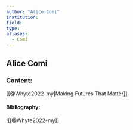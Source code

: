 ```yaml
---
author: "Alice Comi"
institution:
field:
type:
aliases:
  - Comi
---
```


## Alice Comi

### Content:
[[@Whyte2022-my|Making Futures That Matter]]

#### Bibliography:

![[@Whyte2022-my]]